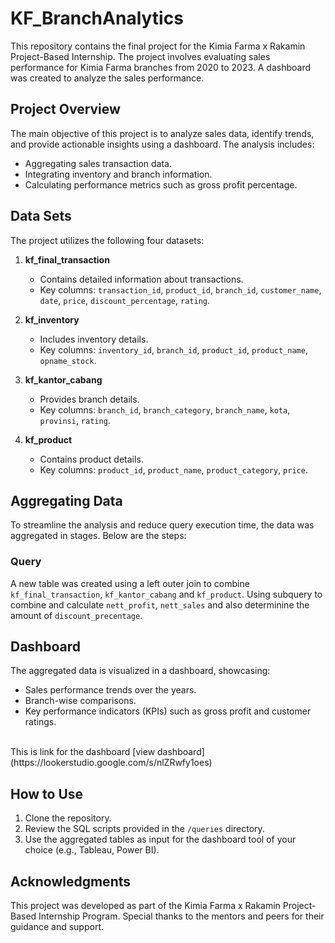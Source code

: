 # KF_BranchAnalytics
This repository contains the final project for the Kimia Farma x Rakamin Project-Based Internship. The project involves evaluating sales performance for Kimia Farma branches from 2020 to 2023. A dashboard was created to analyze the sales performance.

## Project Overview
The main objective of this project is to analyze sales data, identify trends, and provide actionable insights using a dashboard. The analysis includes:
- Aggregating sales transaction data.
- Integrating inventory and branch information.
- Calculating performance metrics such as gross profit percentage.

## Data Sets
The project utilizes the following four datasets:

1. **kf_final_transaction**
   - Contains detailed information about transactions.
   - Key columns: `transaction_id`, `product_id`, `branch_id`, `customer_name`, `date`, `price`, `discount_percentage`, `rating`.

2. **kf_inventory**
   - Includes inventory details.
   - Key columns: `inventory_id`, `branch_id`, `product_id`, `product_name`, `opname_stock`.

3. **kf_kantor_cabang**
   - Provides branch details.
   - Key columns: `branch_id`, `branch_category`, `branch_name`, `kota`, `provinsi`, `rating`.

4. **kf_product**
   - Contains product details.
   - Key columns: `product_id`, `product_name`, `product_category`, `price`.

## Aggregating Data
To streamline the analysis and reduce query execution time, the data was aggregated in stages. Below are the steps:

### Query
A new table was created using a left outer join to combine `kf_final_transaction`, `kf_kantor_cabang` and `kf_product`. Using subquery to combine and calculate `nett_profit`, `nett_sales` and also determinine the amount of `discount_precentage`.


## Dashboard
The aggregated data is visualized in a dashboard, showcasing:
- Sales performance trends over the years.
- Branch-wise comparisons.
- Key performance indicators (KPIs) such as gross profit and customer ratings.
<br>
This is link for the dashboard [view dashboard](https://lookerstudio.google.com/s/nlZRwfy1oes)

## How to Use
1. Clone the repository.
2. Review the SQL scripts provided in the `/queries` directory.
3. Use the aggregated tables as input for the dashboard tool of your choice (e.g., Tableau, Power BI).

## Acknowledgments
This project was developed as part of the Kimia Farma x Rakamin Project-Based Internship Program. Special thanks to the mentors and peers for their guidance and support.